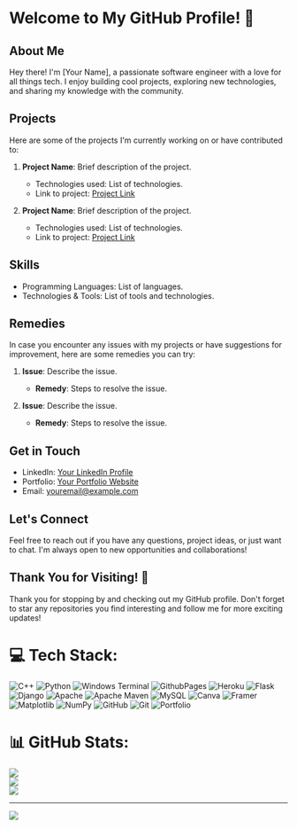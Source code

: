 # Welcome to My GitHub Profile! 🚀

## About Me
Hey there! I'm [Your Name], a passionate software engineer with a love for all things tech. I enjoy building cool projects, exploring new technologies, and sharing my knowledge with the community.

## Projects
Here are some of the projects I'm currently working on or have contributed to:

1. **Project Name**: Brief description of the project.
   - Technologies used: List of technologies.
   - Link to project: [Project Link](https://github.com/yourusername/project)

2. **Project Name**: Brief description of the project.
   - Technologies used: List of technologies.
   - Link to project: [Project Link](https://github.com/yourusername/project)

## Skills
- Programming Languages: List of languages.
- Technologies & Tools: List of tools and technologies.

## Remedies
In case you encounter any issues with my projects or have suggestions for improvement, here are some remedies you can try:
1. **Issue**: Describe the issue.
   - **Remedy**: Steps to resolve the issue.

2. **Issue**: Describe the issue.
   - **Remedy**: Steps to resolve the issue.

## Get in Touch
- LinkedIn: [Your LinkedIn Profile](https://www.linkedin.com/in/yourusername)
- Portfolio: [Your Portfolio Website](https://www.yourwebsite.com)
- Email: youremail@example.com

## Let's Connect
Feel free to reach out if you have any questions, project ideas, or just want to chat. I'm always open to new opportunities and collaborations!

## Thank You for Visiting! 🙌
Thank you for stopping by and checking out my GitHub profile. Don't forget to star any repositories you find interesting and follow me for more exciting updates!






# 💻 Tech Stack:
![C++](https://img.shields.io/badge/c++-%2300599C.svg?style=for-the-badge&logo=c%2B%2B&logoColor=white) ![Python](https://img.shields.io/badge/python-3670A0?style=for-the-badge&logo=python&logoColor=ffdd54) ![Windows Terminal](https://img.shields.io/badge/Windows%20Terminal-%234D4D4D.svg?style=for-the-badge&logo=windows-terminal&logoColor=white) ![GithubPages](https://img.shields.io/badge/github%20pages-121013?style=for-the-badge&logo=github&logoColor=white) ![Heroku](https://img.shields.io/badge/heroku-%23430098.svg?style=for-the-badge&logo=heroku&logoColor=white) ![Flask](https://img.shields.io/badge/flask-%23000.svg?style=for-the-badge&logo=flask&logoColor=white) ![Django](https://img.shields.io/badge/django-%23092E20.svg?style=for-the-badge&logo=django&logoColor=white) ![Apache](https://img.shields.io/badge/apache-%23D42029.svg?style=for-the-badge&logo=apache&logoColor=white) ![Apache Maven](https://img.shields.io/badge/Apache%20Maven-C71A36?style=for-the-badge&logo=Apache%20Maven&logoColor=white) ![MySQL](https://img.shields.io/badge/mysql-4479A1.svg?style=for-the-badge&logo=mysql&logoColor=white) ![Canva](https://img.shields.io/badge/Canva-%2300C4CC.svg?style=for-the-badge&logo=Canva&logoColor=white) ![Framer](https://img.shields.io/badge/Framer-black?style=for-the-badge&logo=framer&logoColor=blue) ![Matplotlib](https://img.shields.io/badge/Matplotlib-%23ffffff.svg?style=for-the-badge&logo=Matplotlib&logoColor=black) ![NumPy](https://img.shields.io/badge/numpy-%23013243.svg?style=for-the-badge&logo=numpy&logoColor=white) ![GitHub](https://img.shields.io/badge/github-%23121011.svg?style=for-the-badge&logo=github&logoColor=white) ![Git](https://img.shields.io/badge/git-%23F05033.svg?style=for-the-badge&logo=git&logoColor=white) ![Portfolio](https://img.shields.io/badge/Portfolio-%23000000.svg?style=for-the-badge&logo=firefox&logoColor=#FF7139)
# 📊 GitHub Stats:
![](https://github-readme-stats.vercel.app/api?username=Harsh30july&theme=onedark&hide_border=false&include_all_commits=true&count_private=true)<br/>
![](https://github-readme-streak-stats.herokuapp.com/?user=Harsh30july&theme=onedark&hide_border=false)<br/>
![](https://github-readme-stats.vercel.app/api/top-langs/?username=Harsh30july&theme=onedark&hide_border=false&include_all_commits=true&count_private=true&layout=compact)

---
[![](https://visitcount.itsvg.in/api?id=Harsh30july&icon=8&color=5)](https://visitcount.itsvg.in)

<!-- Proudly created with GPRM ( https://gprm.itsvg.in ) -->
